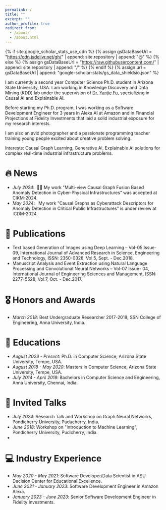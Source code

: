 ```yaml
---
permalink: /
title: ""
excerpt: ""
author_profile: true
redirect_from: 
  - /about/
  - /about.html
---
```


{% if site.google_scholar_stats_use_cdn %}
{% assign gsDataBaseUrl = "https://cdn.jsdelivr.net/gh/" | append: site.repository | append: "@" %}
{% else %}
{% assign gsDataBaseUrl = "https://raw.githubusercontent.com/" | append: site.repository | append: "/" %}
{% endif %}
{% assign url = gsDataBaseUrl | append: "google-scholar-stats/gs_data_shieldsio.json" %}

<span class='anchor' id='about-me'></span>

I am currently a second year Computer Science Ph.D. student in Arizona State University, USA. I am working in Knowledge Discovery and Data Mining (KDD) lab under the supervision of [Dr. Yanjie Fu](https://www.yanjiefu.com), specializing in Causal AI and Explainable AI.

Before starting my Ph.D. program, I was working as a Software Development Engineer for 3 years in Alexa AI at Amazon and in Financial Projections at Fidelity Investments that laid a solid industrial exposure for my research interests.

I am also an avid photographer and a passionate programming teacher training young people excited about creative problem solving.

Interests: Causal Graph Learning, Generative AI, Explainable AI solutions for complex real-time industrial infrastructure problems.


# 🔥 News
- *July 2024*: &nbsp;🎉🎉 My work "Multi-view Causal Graph Fusion Based Anomaly Detection in
Cyber-Physical Infrastructures" was accepted at CIKM-2024.
-  *May 2024*: &nbsp; My work "Causal Graphs as Cyberattack Descriptors for Anomaly Detection in Critical Public Infrastructures" is under review at ICDM-2024.

# 📝 Publications 

- Text based Generation of Images using Deep Learning – Vol-05 Issue-09, International Journal of Advanced Research in Science, Engineering and Technology, ISSN: 2350-0328, Vol.5, Sept. - Dec.2018.
- Manuscript Analysis and Event Extraction using Natural Language Processing and Convolutional Neural Networks – Vol-07 Issue- 04, International Journal of Engineering Sciences and Management, ISSN: 2277-5528, Vol.7, Oct. - Dec.2017.

<!-- <div class='paper-box'><div class='paper-box-image'><div><div class="badge">CVPR 2016</div><img src='images/500x300.png' alt="sym" width="100%"></div></div>
<div class='paper-box-text' markdown="1">

[Deep Residual Learning for Image Recognition](https://openaccess.thecvf.com/content_cvpr_2016/papers/He_Deep_Residual_Learning_CVPR_2016_paper.pdf)

**Kaiming He**, Xiangyu Zhang, Shaoqing Ren, Jian Sun

[**Project**](https://scholar.google.com/citations?view_op=view_citation&hl=zh-CN&user=DhtAFkwAAAAJ&citation_for_view=DhtAFkwAAAAJ:ALROH1vI_8AC) <strong><span class='show_paper_citations' data='DhtAFkwAAAAJ:ALROH1vI_8AC'></span></strong>
- Lorem ipsum dolor sit amet, consectetur adipiscing elit. Vivamus ornare aliquet ipsum, ac tempus justo dapibus sit amet. 
</div>
</div>

- [Lorem ipsum dolor sit amet, consectetur adipiscing elit. Vivamus ornare aliquet ipsum, ac tempus justo dapibus sit amet](https://github.com), A, B, C, **CVPR 2020** -->

# 🎖 Honors and Awards
- *March 2018*: Best Undergraduate Researcher 2017-2018, SSN College of Engineering, Anna University, India. 

# 📖 Educations
- *August 2023 - Present*: Ph.D. in Computer Science, Arizona State University, Tempe, USA. 
- *August 2018 - May 2020*: Masters in Computer Science, Arizona State University, Tempe, USA.
- *July 2014 - April 2018*: Bachelors in Computer Science and Engineering, Anna University, Chennai, India. 

# 💬 Invited Talks
- *July 2024*: Research Talk and Workshop on Graph Neural Networks, Pondicherry University, Puducherry, India.
- *June 2018*: Workshop on "Introduction to Machine Learning", Pondicherry University, Pudicherry, India.
- 
# 💻 Industry Experience
- *May 2020 - May 2021*: Software Developer/Data Scientist in ASU Decision Center for Educational Excellence.
- *June 2021 - January 2023*: Software Development Engineer in Amazon Alexa.
- *January 2023 - June 2023*: Senior Software Development Engineer in Fidelity Investments.
